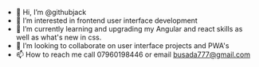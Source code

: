 - 👋 Hi, I’m @githubjack
- 👀 I’m interested in frontend user interface development
- 🌱 I’m currently learning and upgrading my Angular and react skills as well as what's new in css.
- 💞️ I’m looking to collaborate on user interface projects and PWA's
- 📫 How to reach me call 07960198446 or email busada777@gmail.com

<!---
githubjack/githubjack is a ✨ special ✨ repository because its `README.md` (this file) appears on your GitHub profile.
You can click the Preview link to take a look at your changes.
--->
